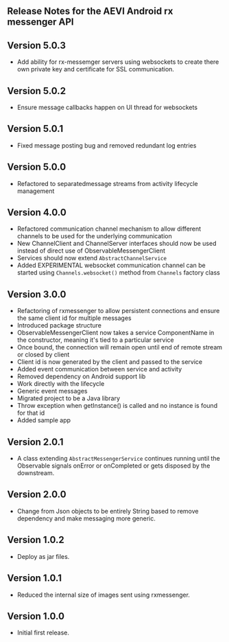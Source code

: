## Release Notes for the AEVI Android rx messenger API

## Version 5.0.3

* Add ability for rx-messemger servers using websockets to create there own private key and certificate for SSL communication.

## Version 5.0.2

* Ensure message callbacks happen on UI thread for websockets

## Version 5.0.1

* Fixed message posting bug and removed redundant log entries

## Version 5.0.0

* Refactored to separatedmessage streams from activity lifecycle management

## Version 4.0.0

* Refactored communication channel mechanism to allow different channels to be used for the underlying communication
* New ChannelClient and ChannelServer interfaces should now be used instead of direct use of ObservableMessengerClient
* Services should now extend `AbstractChannelService`
* Added EXPERIMENTAL websocket communication channel can be started using `Channels.websocket()` method from `Channels` factory class

## Version 3.0.0

* Refactoring of rxmessenger to allow persistent connections and ensure the same client id for multiple messages
* Introduced package structure
* ObservableMessengerClient now takes a service ComponentName in the constructor, meaning it's tied to a particular service
* Once bound, the connection will remain open until end of remote stream or closed by client
* Client id is now generated by the client and passed to the service
* Added event communication between service and activity
* Removed dependency on Android support lib
* Work directly with the lifecycle
* Generic event messages
* Migrated project to be a Java library
* Throw exception when getInstance() is called and no instance is found for that id
* Added sample app

## Version 2.0.1

* A class extending `AbstractMessengerService` continues running until the Observable signals onError or onCompleted or gets disposed by the downstream.

## Version 2.0.0

* Change from Json objects to be entirely String based to remove dependency and make messaging more generic.

## Version 1.0.2

* Deploy as jar files.

## Version 1.0.1

* Reduced the internal size of images sent using rxmessenger. 

## Version 1.0.0

* Initial first release.
